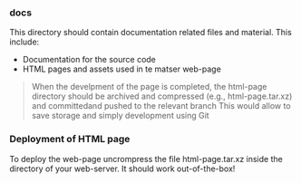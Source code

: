 ### docs
This directory should contain documentation related files and material.
This include:
- Documentation for the source code
- HTML pages and assets used in te matser web-page

> When the develpment of the page is completed, the html-page directory
> should be archived and compressed (e.g., html-page.tar.xz) and committedand pushed to the relevant branch
> This would allow to save storage and simply development using Git

### Deployment of HTML page

To deploy the web-page uncrompress the file html-page.tar.xz inside the directory of your web-server.
It should work out-of-the-box!